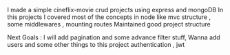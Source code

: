 I made a simple  cineflix-movie crud projects using express and mongoDB
In this projects I covered most of the concepts in node like mvc structure , some middlewares , mounting routes 
Maintained good project structure 

Next Goals :
          I will add pagination and some advance filter stuff,
          Wanna add users and some other things to this project
          authentication , jwt
